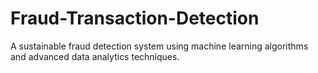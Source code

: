 # Fraud-Transaction-Detection
A sustainable fraud detection system using machine learning algorithms and advanced data analytics techniques.
